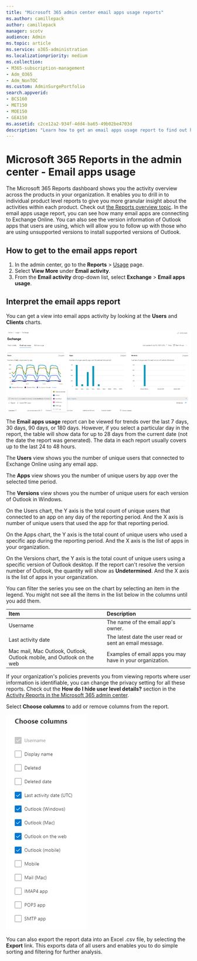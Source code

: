 ```yaml
---
title: "Microsoft 365 admin center email apps usage reports"
ms.author: camillepack
author: camillepack
manager: scotv
audience: Admin
ms.topic: article
ms.service: o365-administration
ms.localizationpriority: medium
ms.collection: 
- M365-subscription-management 
- Adm_O365
- Adm_NonTOC
ms.custom: AdminSurgePortfolio
search.appverid:
- BCS160
- MET150
- MOE150
- GEA150
ms.assetid: c2ce12a2-934f-4dd4-ba65-49b02be4703d
description: "Learn how to get an email apps usage report to find out how many email apps are connecting to Exchange Online and which version of Outlook users are using."
---
```


# Microsoft 365 Reports in the admin center - Email apps usage

The Microsoft 365 Reports dashboard shows you the activity overview across the products in your organization. It enables you to drill in to individual product level reports to give you more granular insight about the activities within each product. Check out [the Reports overview topic](activity-reports.md). In the email apps usage report, you can see how many email apps are connecting to Exchange Online. You can also see the version information of Outlook apps that users are using, which will allow you to follow up with those who are using unsupported versions to install supported versions of Outlook.
  
## How to get to the email apps report

1. In the admin center, go to the **Reports** \> <a href="https://go.microsoft.com/fwlink/p/?linkid=2074756" target="_blank">Usage</a> page.
2. Select **View More** under **Email activity**. 
3. From the **Email activity** drop-down list, select **Exchange** \> **Email apps usage**.
  
## Interpret the email apps report

You can get a view into email apps activity by looking at the **Users** and **Clients** charts. 
  
![Email clients used.](../../media/d78af7db-2b41-4d37-8b6e-bc7e47edd1dd.png)

The **Email apps usage** report can be viewed for trends over the last 7 days, 30 days, 90 days, or 180 days. However, if you select a particular day in the report, the table will show data for up to 28 days from the current date (not the date the report was generated). The data in each report usually covers up to the last 24 to 48 hours.

The **Users** view shows you the number of unique users that connected to Exchange Online using any email app. 

The **Apps** view shows you the number of unique users by app over the selected time period. 

The **Versions** view shows you the number of unique users for each version of Outlook in Windows. 

On the Users chart, the Y axis is the total count of unique users that connected to an app on any day of the reporting period. And the X axis is number of unique users that used the app for that reporting period. 

On the Apps chart, the Y axis is the total count of unique users who used a specific app during the reporting period. And the X axis is the list of apps in your organization. 

On the Versions chart, the Y axis is the total count of unique users using a specific version of Outlook desktop. If the report can't resolve the version number of Outlook, the quantity will show as **Undetermined**. And the X axis is the list of apps in your organization.

You can filter the series you see on the chart by selecting an item in the legend. You might not see all the items in the list below in the columns until you add them.
 
|Item|Description|
|:-----|:-----|
|Username | The name of the email app's owner. |
|Last activity date | The latest date the user read or sent an email message. |
|Mac mail, Mac Outlook, Outlook, Outlook mobile, and Outlook on the web | Examples of email apps you may have in your organization. |
   
If your organization's policies prevents you from viewing reports where user information is identifiable, you can change the privacy setting for all these reports. Check out the **How do I hide user level details?** section in the [Activity Reports in the Microsoft 365 admin center](activity-reports.md). 

Select **Choose columns** to add or remove columns from the report.  

![Email apps usage report - choose columns.](../../media/041bd6ff-27e8-409d-9608-282edcfa2316.png)

You can also export the report data into an Excel .csv file, by selecting the **Export** link. This exports data of all users and enables you to do simple sorting and filtering for further analysis. 